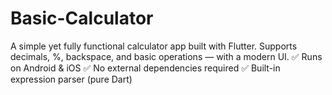 # Basic-Calculator
A simple yet fully functional calculator app built with Flutter. Supports decimals, %, backspace, and basic operations — with a modern UI. ✅ Runs on Android &amp; iOS ✅ No external dependencies required ✅ Built-in expression parser (pure Dart)

